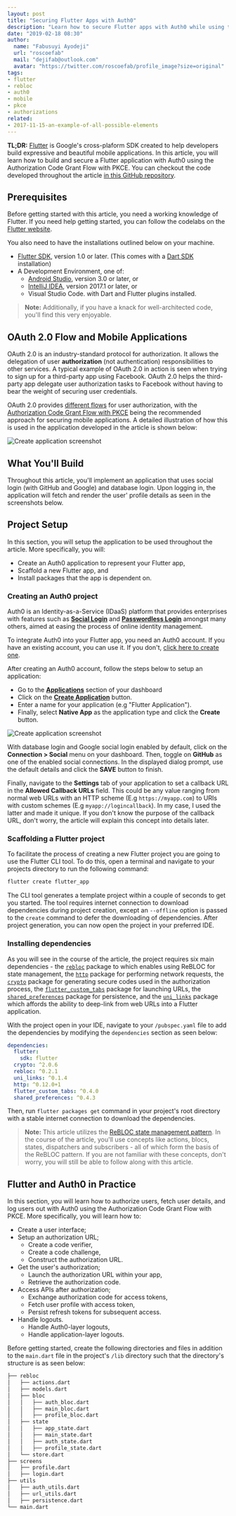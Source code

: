 ```yaml
---
layout: post
title: "Securing Flutter Apps with Auth0"
description: "Learn how to secure Flutter apps with Auth0 while using the Authorization Code Grant Flow with PKCE"
date: "2019-02-18 08:30"
author:
  name: "Fabusuyi Ayodeji"
  url: "roscoefab"
  mail: "dejifab@outlook.com"
  avatar: "https://twitter.com/roscoefab/profile_image?size=original"
tags:
- flutter
- rebloc
- auth0
- mobile
- pkce
- authorizations
related:
- 2017-11-15-an-example-of-all-possible-elements
--- 
```


**TL;DR:** [Flutter](https://flutter.io/) is Google's cross-plaform SDK created to help developers build expressive and beautiful mobile applications. In this article, you will learn how to build and secure a Flutter application with Auth0 using the Authorization Code Grant Flow with PKCE. You can checkout the code developed throughout the article [in this GitHub repository](https://github.com/thedejifab/flutter_auth0).

## Prerequisites

Before getting started with this article, you need a working knowledge of Flutter. If you need help getting started, you can follow the codelabs on the [Flutter website](https://flutter.io/docs/codelabs). 

You also need to have the installations outlined below on your machine.

* [Flutter SDK](https://flutter.io/docs/get-started/install), version 1.0 or later. (This comes with a [Dart SDK](https://www.dartlang.org/install) installation)
* A Development Environment, one of:
  * [Android Studio](https://developer.android.com/studio), version 3.0 or later, or
  * [IntelliJ IDEA](https://www.jetbrains.com/idea/download/), version 2017.1 or later, or
  * Visual Studio Code. 
  with Dart and Flutter plugins installed.

> **Note:** Additionally, if you have a knack for well-architected code, you'll find this very enjoyable.

## OAuth 2.0 Flow and Mobile Applications

OAuth 2.0 is an industry-standard protocol for authorization. It allows the delegation of user **authorization** (not authentication) responsibilities to other services. A typical example of OAuth 2.0 in action is seen when trying to sign up for a third-party app using Facebook. OAuth 2.0 helps the third-party app delegate user authorization tasks to Facebook without having to bear the weight of securing user credentials. 
 
OAuth 2.0 provides [different flows](https://auth0.com/docs/api-auth/which-oauth-flow-to-use) for user authorization, with the [Authorization Code Grant Flow with PKCE](https://auth0.com/docs/api-auth/tutorials/authorization-code-grant-pkce) being the recommended approach for securing mobile applications. A detailed illustration of how this is used in the application developed in the article is shown below:

![Create application screenshot](images/flow.png)

## What You'll Build

Throughout this article, you'll implement an application that uses social login (with GitHub and Google) and database login. Upon logging in, the application will fetch and render the user' profile details as seen in the screenshots below.

<!-- Add screenshots grouped together here -->

## Project Setup

In this section, you will setup the application to be used throughout the article. More specifically, you will:

* Create an Auth0 application to represent your Flutter app,
* Scaffold a new Flutter app, and
* Install packages that the app is dependent on.

### Creating an Auth0 project

Auth0 is an Identity-as-a-Service (IDaaS) platform that provides enterprises with features such as [**Social Login**](https://auth0.com/learn/social-login/) and [**Passwordless Login**](https://auth0.com/passwordless) amongst many others, aimed at easing the process of online identity management.

To integrate Auth0 into your Flutter app, you need an Auth0 account. If you have an existing account, you can use it. If you don't, [click here to create one](https://auth0.com/signup).

After creating an Auth0 account, follow the steps below to setup an application:

* Go to the [**Applications**](https://manage.auth0.com/#/applications) section of your dashboard
* Click on the [**Create Application**](https://manage.auth0.com/#/applications/create) button.
* Enter a name for your application (e.g "Flutter Application").
* Finally, select **Native App** as the application type and click the **Create** button.

![Create application screenshot](images/auth0.png)

With database login and Google social login enabled by default, click on the **Connection > Social** menu on your dashboard. Then, toggle on **GitHub** as one of the enabled social connections. In the displayed dialog prompt, use the default details and click the **SAVE** button to finish.

Finally, navigate to the **Settings** tab of your application to set a callback URL in the **Allowed Callback URLs** field. This could be any value ranging from normal web URLs with an HTTP scheme (E.g `https://myapp.com`) to URIs with custom schemes (E.g `myapp://logincallback`). In my case, I used the latter and made it unique. If you don't know the purpose of the callback URL, don't worry, the article will explain this concept into details later.

### Scaffolding a Flutter project

To facilitate the process of creating a new Flutter project you are going to use the Flutter CLI tool. To do this, open a terminal and navigate to your projects directory to run the following command:

```bash
flutter create flutter_app
```

The CLI tool generates a template project within a couple of seconds to get you started. The tool requires internet connection to download dependencies during project creation, except an `--offline` option is passed to the `create` command to defer the downloading of dependencies. After project generation, you can now open the project in your preferred IDE.

### Installing dependencies

As you will see in the course of the article, the project requires six main dependencies - the [`rebloc`](https://pub.dartlang.org/packages/rebloc) package to which enables using ReBLOC for state management, the [`http`](https://pub.dartlang.org/packages/http) package for performing network requests, the [`crypto`](https://pub.dartlang.org/packages/crypto) package for generating secure codes used in the authorization process, the [`flutter_custom_tabs`](https://pub.dartlang.org/packages/flutter_custom_tabs) package for launching URLs, the [`shared_preferences`](https://pub.dartlang.org/packages/shared_preferences) package for persistence, and the [`uni_links`](https://pub.dartlang.org/packages/uni_links) package which affords the ability to deep-link from web URLs into a Flutter application.

With the project open in your IDE, navigate to your `/pubspec.yaml` file to add the dependencies by modifying the `dependencies` section as seen below:

```yaml
dependencies:
  flutter:
    sdk: flutter
  crypto: ^2.0.6
  rebloc: ^0.2.1
  uni_links: ^0.1.4
  http: ^0.12.0+1
  flutter_custom_tabs: ^0.4.0
  shared_preferences: ^0.4.3
```

Then, run `flutter packages get` command in your project's root directory with a stable internet connection to download the dependencies.

> **Note:** This article utilizes the [ReBLOC state management pattern](https://pub.dartlang.org/packages/rebloc). In the course of the article, you'll use concepts like actions, blocs, states, dispatchers and subscribers - all of which form the basis of the ReBLOC pattern. If you are not familiar with these concepts, don't worry, you will still be able to follow along with this article.

## Flutter and Auth0 in Practice

In this section, you will learn how to authorize users, fetch user details, and log users out with Auth0 using the Authorization Code Grant Flow with PKCE. More specifically, you will learn how to:

* Create a user interface;
* Setup an authorization URL;
  * Create a code verifier,
  * Create a code challenge,
  * Construct the authorization URL.
* Get the user's authorization;
  * Launch the authorization URL within your app,
  * Retrieve the authorization code.
* Access APIs after authorization;
  * Exchange authorization code for access tokens,
  * Fetch user profile with access token,
  * Persist refresh tokens for subsequent access.
* Handle logouts.
  * Handle Auth0-layer logouts,
  * Handle application-layer logouts.

Before getting started, create the following directories and files in addition to the `main.dart` file in the project's `/lib` directory such that the directory's structure is as seen below:

```bash
├── rebloc
│   ├── actions.dart
│   ├── models.dart
│   ├── bloc
│   │   ├── auth_bloc.dart
│   │   ├── main_bloc.dart
│   │   ├── profile_bloc.dart
│   ├── state
│   │   ├── app_state.dart
│   │   ├── main_state.dart
│   │   ├── auth_state.dart
│   │   ├── profile_state.dart
│   └── store.dart
├── screens
│   ├── profile.dart
│   ├── login.dart
├── utils
│   ├── auth_utils.dart
│   ├── url_utils.dart
│   ├── persistence.dart
└── main.dart
```

<!-- SECTION A HERE -->

<!-- SECTION B HERE -->

<!-- SECTION C HERE -->

<!-- SECTION D HERE -->

<!-- SECTION E HERE --> 

<!-- SECTION F (CONCLUSION) HERE -->
